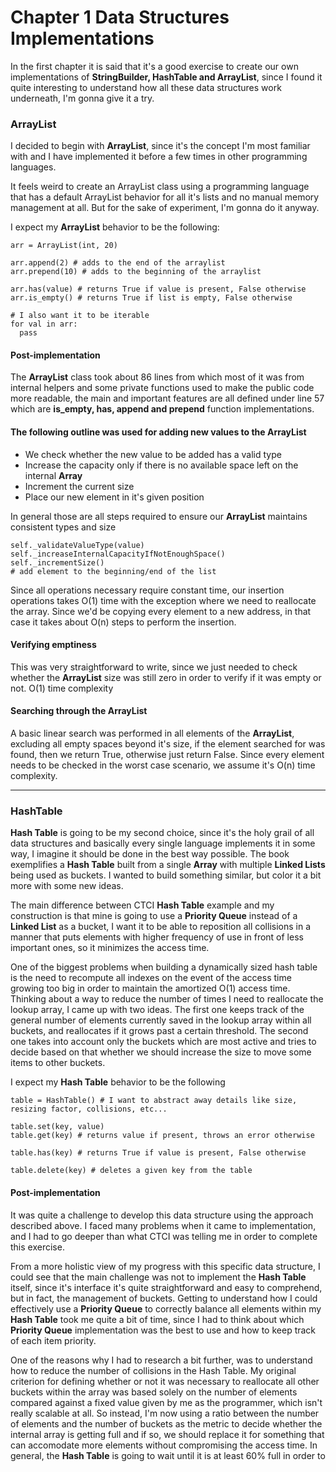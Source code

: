 # Chapter 1 Data Structures Implementations

In the first chapter it is said that it's a good exercise to create our own implementations of **StringBuilder,
HashTable and ArrayList**, since I found it quite interesting to understand how all these data structures work underneath,
I'm gonna give it a try.

### ArrayList

I decided to begin with **ArrayList**, since it's the concept I'm most familiar with and I have implemented it before a few times in other programming languages.

It feels weird to create an ArrayList class using a programming language
that has a default ArrayList behavior for all it's lists and no manual memory management at all. But for the sake of experiment, I'm gonna do it anyway.

I expect my **ArrayList** behavior to be the following:

```
arr = ArrayList(int, 20)

arr.append(2) # adds to the end of the arraylist
arr.prepend(10) # adds to the beginning of the arraylist

arr.has(value) # returns True if value is present, False otherwise
arr.is_empty() # returns True if list is empty, False otherwise

# I also want it to be iterable
for val in arr:
  pass

```

#### Post-implementation

The **ArrayList** class took about 86 lines from which most of it was from internal helpers and some private functions used to make the public code more readable, the main and important features are all defined under line 57 which are **is_empty, has, append and prepend** function implementations.

#### The following outline was used for adding new values to the ArrayList

- We check whether the new value to be added has a valid type
- Increase the capacity only if there is no available space left on the internal **Array**
- Increment the current size
- Place our new element in it's given position

In general those are all steps required to ensure our **ArrayList** maintains consistent types and size

```
self._validateValueType(value)
self._increaseInternalCapacityIfNotEnoughSpace()
self._incrementSize()
# add element to the beginning/end of the list
```

Since all operations necessary require constant time, our insertion operations takes O(1) time with the exception where we need to reallocate the array. Since we'd be copying every element to a new address, in that case it takes about O(n) steps to perform the insertion.

#### Verifying emptiness

This was very straightforward to write, since we just needed to check whether the **ArrayList** size was still zero in order to verify if it was empty or not. O(1) time complexity

#### Searching through the ArrayList

A basic linear search was performed in all elements of the **ArrayList**, excluding all empty spaces beyond it's size, if the element searched for was found, then we return True, otherwise just return False. Since every element needs to be checked in the worst case scenario, we assume it's O(n) time complexity.

---

### HashTable

**Hash Table** is going to be my second choice, since it's the holy grail of all data structures and basically every single language implements it in some way, I imagine it should be done in the best way possible. The book exemplifies a **Hash Table** built from a single **Array** with multiple **Linked Lists** being used as buckets. I wanted to build something similar, but color it a bit more with some new ideas.

The main difference between CTCI **Hash Table** example and my construction is that mine is going to use a **Priority Queue** instead of a **Linked List** as a bucket, I want it to be able to reposition all collisions in a manner that puts elements with higher frequency of use in front of less important ones, so it minimizes the access time.

One of the biggest problems when building a dynamically sized hash table is the need to recompute all indexes on the event of the access time growing too big in order to maintain the amortized O(1) access time. Thinking about a way to reduce the number of times I need to reallocate the lookup array, I came up with two ideas. The first one keeps track of the general number of elements currently saved in the lookup array within all buckets, and reallocates if it grows past a certain threshold. The second one takes into account only the buckets which are most active and tries to decide based on that whether we should increase the size to move some items to other buckets.

I expect my **Hash Table** behavior to be the following

```
table = HashTable() # I want to abstract away details like size, resizing factor, collisions, etc...

table.set(key, value)
table.get(key) # returns value if present, throws an error otherwise

table.has(key) # returns True if value is present, False otherwise

table.delete(key) # deletes a given key from the table
```

#### Post-implementation

It was quite a challenge to develop this data structure using the approach described above. I faced many problems when it came to implementation, and I had to go deeper than what CTCI was telling me in order to complete this exercise. 

From a more holistic view of my progress with this specific data structure, I could see that the main challenge was not to implement the **Hash Table** itself, since it's interface it's quite straightforward and easy to comprehend, but in fact, the management of buckets. Getting to understand how I could effectively use a **Priority Queue** to correctly balance all elements within my **Hash Table** took me quite a bit of time, since I had to think about which **Priority Queue** implementation was the best to use and how to keep track of each item priority.

One of the reasons why I had to research a bit further, was to understand how to reduce the number of collisions in the Hash Table. My original criterion for defining whether or not it was necessary to reallocate all other buckets within the array was based solely on the number of elements compared against a fixed value given by me as the programmer, which isn't really scalable at all. So instead, I'm now using a ratio between the number of elements and the number of buckets as the metric to decide whether the internal array is getting full and if so, we should replace it for something that can accomodate more elements without compromising the access time. In general, the **Hash Table** is going to wait until it is at least 60% full in order to 


